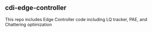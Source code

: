 ## cdi-edge-controller
This repo includes Edge Controller code including LQ tracker, PAE, and Chattering optimization

